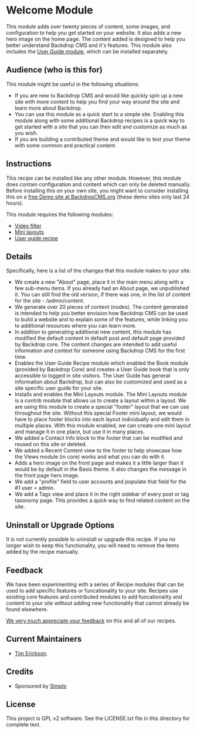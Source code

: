 # Welcome Module

This module adds over twenty pieces of content, some images, and configuration to help you get started on your website. It also adds a new hero image on the home page. The content added is designed to help you better understand Backdrop CMS and it's features. This module also includes the [User Guide module](https://backdropcms.org/project/user_guide_recipe), which can be installed separately.

## Audience (who is this for)

This module might be useful in the following situations:
- If you are new to Backdrop CMS and would like quickly spin up a new site with more content to help you find your way around the site and learn more about Backdrop. 
- You can use this module as a quick start to a simple site. Enabling this module along with some additional Backdrop recipes is a quick way to get started with a site that you can then edit and customize as much as you wish. 
- If you are building a contributed theme and would like to test your theme with some common and practical content. 

## Instructions

This recipe can be installed like any other module. However, this module does contain configuration and content which can only be deleted manually. Before installing this on your own site, you might want to consider installing this on a [free Demo site at BackdropCMS.org](https://backdropcms.org/demo) (these demo sites only last 24 hours). 

This module requires the following modules:

- [Video filter](https://backdropcms.org/project/video_filter)
- [Mini layouts](https://backdropcms.org/project/mini_layouts)
- [User guide recipe](https://backdropcms.org/project/user_guide_recipe)

## Details

Specifically, here is a list of the changes that this module makes to your site:

- We create a new "About" page, place it in the main menu along with a few sub-menu items. If you already had an About page, we unpublished it. You can still find the old version, if there was one, in the list of content for the site - /admin/content.
- We generate over 20 pieces of content (nodes). The content generated is intended to help you better envision how Backdrop CMS can be used to build a website and to explain some of the features, while linking you to additional resources where you can learn more.
- In addition to generating additional new content, this module has modified the default content in default post and default page provided by Backdrop core. The content changes are intended to add useful information and context for someone using Backdrop CMS for the first time. 
- Enables the User Guide Recipe module which enabled the Book module (provided by Backdrop Core) and creates a User Guide book that is only accessible to logged in site visitors. The User Guide has general information about Backdrop, but can also be customized and used as a site specific user guide for your site. 
- Installs and enables the Mini Layouts module. The Mini Layouts module is a contrib module that allows us to create a layout within a layout. We are using this module to create a special "footer" layout that we can use throughout the site. Without this special Footer mini layout, we would have to place footer blocks into each layout individually and edit them in multiple places. With this module enabled, we can create one mini layout and manage it in one place, but use it in many places. 
- We added a Contact Info block to the footer that can be modified and reused on this site or deleted. 
- We added a Recent Content view to the footer to help showcase how the Views module (in core) works and what you can do with it.
- Adds a hero image on the front page and makes it a little larger than it would be by default in the Basis theme. It also changes the message in the front page hero image. 
- We add a "profile" field to user accounts and populate that field for the #1 user = admin. 
- We add a Tags view and place it in the right sidebar of every post or tag taxonomy page. This provides a quick way to find related content on the site.

## Uninstall or Upgrade Options

It is not currently possible to uninstall or upgrade this recipe. If you no longer wish to keep this functionality, you will need to remove the items added by the recipe manually.

## Feedback

We have been experimenting with a series of Recipe modules that can be used to add specific features or funcationality to your site. Recipes use existing core features and contributed modules to add funcationality and content to your site without adding new functionality that cannot already be found elsewhere.

[We very much appreciate your feedback](https://github.com/backdrop-contrib/welcome/issues/2) on this and all of our recipes.

## Current Maintainers

- [Tim Erickson](https://github.com/stpaultim).

## Credits

- Sponsored by [Simplo](https://www.simplo.site)

## License

This project is GPL v2 software. 
See the LICENSE.txt file in this directory for complete text.
